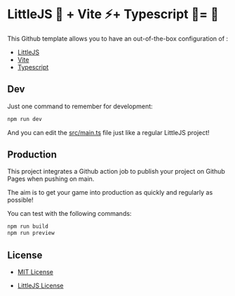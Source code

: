 # LittleJS 🚂 + Vite ⚡+ Typescript 🚦= 🚅 

This Github template allows you to have an out-of-the-box configuration of :

- [LittleJS](https://github.com/KilledByAPixel/LittleJS)
- [Vite](https://vitejs.dev/)
- [Typescript](https://www.typescriptlang.org/)

## Dev 

Just one command to remember for development:

```sh
npm run dev
```

And you can edit the [src/main.ts](src/main.ts) file just like a regular LittleJS project!

## Production

This project integrates a Github action job to publish your project on Github Pages when pushing on main. 

The aim is to get your game into production as quickly and regularly as possible!

You can test with the following commands:

```sh
npm run build
npm run preview
```

## License

- [MIT License](https://github.com/thewrath/LittleJS-Typescript-Template/blob/main/LICENSE)

- [LittleJS License](https://github.com/KilledByAPixel/LittleJS/blob/main/LICENSE)